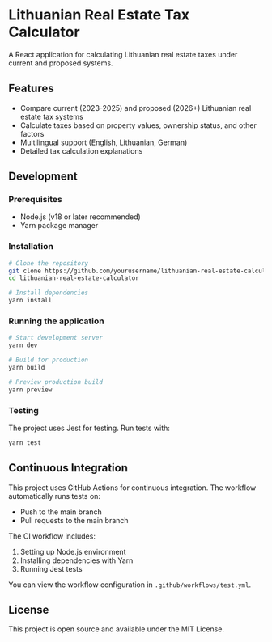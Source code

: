 # Lithuanian Real Estate Tax Calculator

A React application for calculating Lithuanian real estate taxes under current and proposed systems.

## Features

- Compare current (2023-2025) and proposed (2026+) Lithuanian real estate tax systems
- Calculate taxes based on property values, ownership status, and other factors
- Multilingual support (English, Lithuanian, German)
- Detailed tax calculation explanations

## Development

### Prerequisites

- Node.js (v18 or later recommended)
- Yarn package manager

### Installation

```bash
# Clone the repository
git clone https://github.com/yourusername/lithuanian-real-estate-calculator.git
cd lithuanian-real-estate-calculator

# Install dependencies
yarn install
```

### Running the application

```bash
# Start development server
yarn dev

# Build for production
yarn build

# Preview production build
yarn preview
```

### Testing

The project uses Jest for testing. Run tests with:

```bash
yarn test
```

## Continuous Integration

This project uses GitHub Actions for continuous integration. The workflow automatically runs tests on:

- Push to the main branch
- Pull requests to the main branch

The CI workflow includes:

1. Setting up Node.js environment
2. Installing dependencies with Yarn
3. Running Jest tests

You can view the workflow configuration in `.github/workflows/test.yml`.

## License

This project is open source and available under the MIT License.
